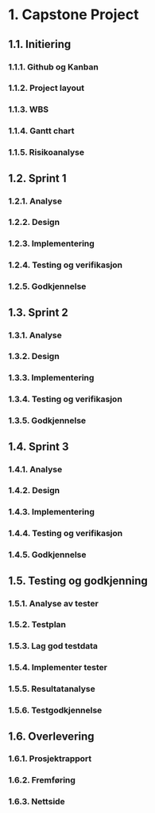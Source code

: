 # 1.	    Capstone Project
## 1.1.     Initiering
### 1.1.1.  Github og Kanban
### 1.1.2.  Project layout
### 1.1.3.  WBS
### 1.1.4.  Gantt chart
### 1.1.5.  Risikoanalyse
## 1.2.	    Sprint 1
### 1.2.1.  Analyse
### 1.2.2.	Design
### 1.2.3.	Implementering
### 1.2.4.	Testing og verifikasjon
### 1.2.5.	Godkjennelse
## 1.3.	    Sprint 2
### 1.3.1.  Analyse
### 1.3.2.	Design
### 1.3.3.	Implementering
### 1.3.4.	Testing og verifikasjon
### 1.3.5.	Godkjennelse	
## 1.4.	    Sprint 3
### 1.4.1.  Analyse
### 1.4.2.	Design
### 1.4.3.	Implementering
### 1.4.4.	Testing og verifikasjon
### 1.4.5.	Godkjennelse
## 1.5.	    Testing og godkjenning
### 1.5.1.	Analyse av tester
### 1.5.2.	Testplan
### 1.5.3.  Lag god testdata
### 1.5.4.  Implementer tester
### 1.5.5.  Resultatanalyse
### 1.5.6.  Testgodkjennelse
## 1.6.     Overlevering
### 1.6.1.  Prosjektrapport
### 1.6.2.  Fremføring
### 1.6.3.  Nettside

